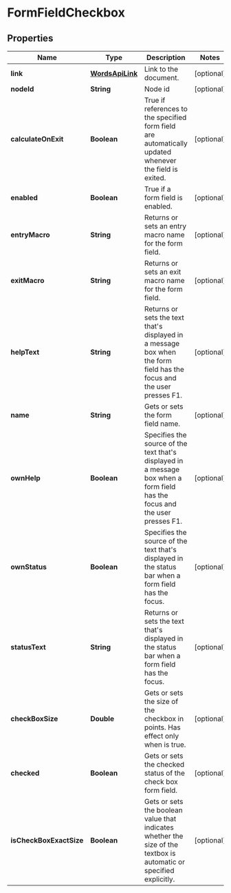 
# FormFieldCheckbox

## Properties
Name | Type | Description | Notes
------------ | ------------- | ------------- | -------------
**link** | [**WordsApiLink**](WordsApiLink.md) | Link to the document. |  [optional]
**nodeId** | **String** | Node id |  [optional]
**calculateOnExit** | **Boolean** | True if references to the specified form field are automatically updated whenever the field is exited. |  [optional]
**enabled** | **Boolean** | True if a form field is enabled. |  [optional]
**entryMacro** | **String** | Returns or sets an entry macro name for the form field. |  [optional]
**exitMacro** | **String** | Returns or sets an exit macro name for the form field. |  [optional]
**helpText** | **String** | Returns or sets the text that&#39;s displayed in a message box when the form field has the focus and the user presses F1. |  [optional]
**name** | **String** | Gets or sets the form field name. |  [optional]
**ownHelp** | **Boolean** | Specifies the source of the text that&#39;s displayed in a message box when a form field has the focus and the user presses F1. |  [optional]
**ownStatus** | **Boolean** | Specifies the source of the text that&#39;s displayed in the status bar when a form field has the focus. |  [optional]
**statusText** | **String** | Returns or sets the text that&#39;s displayed in the status bar when a form field has the focus. |  [optional]
**checkBoxSize** | **Double** | Gets or sets the size of the checkbox in points. Has effect only when  is true. |  [optional]
**checked** | **Boolean** | Gets or sets the checked status of the check box form field. |  [optional]
**isCheckBoxExactSize** | **Boolean** | Gets or sets the boolean value that indicates whether the size of the textbox is automatic or specified explicitly. |  [optional]



